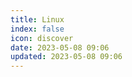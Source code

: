 ```yaml
---
title: Linux
index: false
icon: discover
date: 2023-05-08 09:06
updated: 2023-05-08 09:06
---
```



